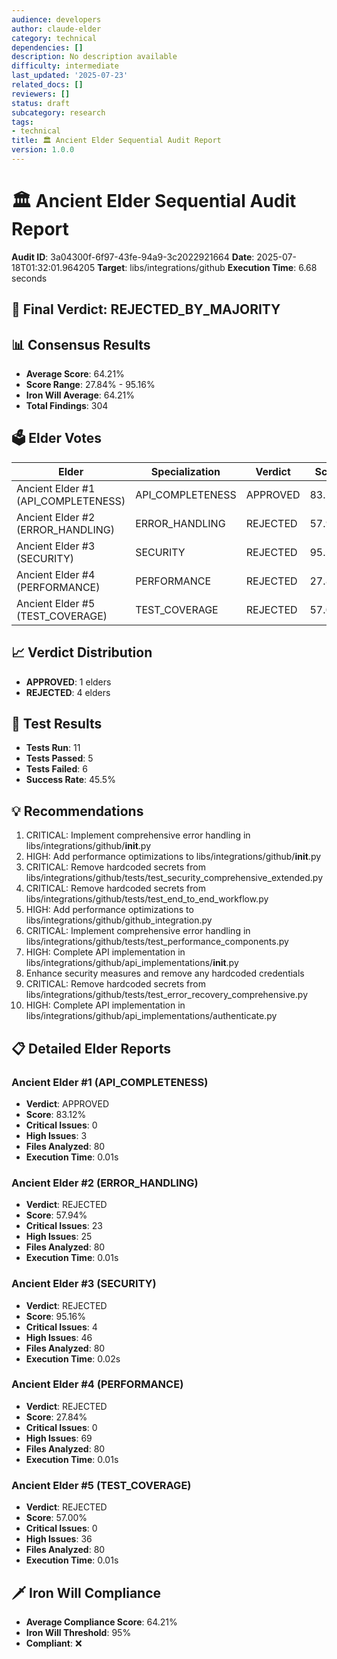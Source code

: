 ```yaml
---
audience: developers
author: claude-elder
category: technical
dependencies: []
description: No description available
difficulty: intermediate
last_updated: '2025-07-23'
related_docs: []
reviewers: []
status: draft
subcategory: research
tags:
- technical
title: 🏛️ Ancient Elder Sequential Audit Report
version: 1.0.0
---
```


# 🏛️ Ancient Elder Sequential Audit Report

**Audit ID**: 3a04300f-6f97-43fe-94a9-3c2022921664
**Date**: 2025-07-18T01:32:01.964205
**Target**: libs/integrations/github
**Execution Time**: 6.68 seconds

## 🎯 Final Verdict: **REJECTED_BY_MAJORITY**

## 📊 Consensus Results

- **Average Score**: 64.21%
- **Score Range**: 27.84% - 95.16%
- **Iron Will Average**: 64.21%
- **Total Findings**: 304

## 🗳️ Elder Votes

| Elder | Specialization | Verdict | Score |
|-------|---------------|---------|-------|
| Ancient Elder #1 (API_COMPLETENESS) | API_COMPLETENESS | APPROVED | 83.12% |
| Ancient Elder #2 (ERROR_HANDLING) | ERROR_HANDLING | REJECTED | 57.94% |
| Ancient Elder #3 (SECURITY) | SECURITY | REJECTED | 95.16% |
| Ancient Elder #4 (PERFORMANCE) | PERFORMANCE | REJECTED | 27.84% |
| Ancient Elder #5 (TEST_COVERAGE) | TEST_COVERAGE | REJECTED | 57.00% |

## 📈 Verdict Distribution

- **APPROVED**: 1 elders
- **REJECTED**: 4 elders

## 🧪 Test Results

- **Tests Run**: 11
- **Tests Passed**: 5
- **Tests Failed**: 6
- **Success Rate**: 45.5%

## 💡 Recommendations

1. CRITICAL: Implement comprehensive error handling in libs/integrations/github/__init__.py
2. HIGH: Add performance optimizations to libs/integrations/github/__init__.py
3. CRITICAL: Remove hardcoded secrets from libs/integrations/github/tests/test_security_comprehensive_extended.py
4. CRITICAL: Remove hardcoded secrets from libs/integrations/github/tests/test_end_to_end_workflow.py
5. HIGH: Add performance optimizations to libs/integrations/github/github_integration.py
6. CRITICAL: Implement comprehensive error handling in libs/integrations/github/tests/test_performance_components.py
7. HIGH: Complete API implementation in libs/integrations/github/api_implementations/__init__.py
8. Enhance security measures and remove any hardcoded credentials
9. CRITICAL: Remove hardcoded secrets from libs/integrations/github/tests/test_error_recovery_comprehensive.py
10. HIGH: Complete API implementation in libs/integrations/github/api_implementations/authenticate.py

## 📋 Detailed Elder Reports

### Ancient Elder #1 (API_COMPLETENESS)

- **Verdict**: APPROVED
- **Score**: 83.12%
- **Critical Issues**: 0
- **High Issues**: 3
- **Files Analyzed**: 80
- **Execution Time**: 0.01s

### Ancient Elder #2 (ERROR_HANDLING)

- **Verdict**: REJECTED
- **Score**: 57.94%
- **Critical Issues**: 23
- **High Issues**: 25
- **Files Analyzed**: 80
- **Execution Time**: 0.01s

### Ancient Elder #3 (SECURITY)

- **Verdict**: REJECTED
- **Score**: 95.16%
- **Critical Issues**: 4
- **High Issues**: 46
- **Files Analyzed**: 80
- **Execution Time**: 0.02s

### Ancient Elder #4 (PERFORMANCE)

- **Verdict**: REJECTED
- **Score**: 27.84%
- **Critical Issues**: 0
- **High Issues**: 69
- **Files Analyzed**: 80
- **Execution Time**: 0.01s

### Ancient Elder #5 (TEST_COVERAGE)

- **Verdict**: REJECTED
- **Score**: 57.00%
- **Critical Issues**: 0
- **High Issues**: 36
- **Files Analyzed**: 80
- **Execution Time**: 0.01s

## 🗡️ Iron Will Compliance

- **Average Compliance Score**: 64.21%
- **Iron Will Threshold**: 95%
- **Compliant**: ❌

